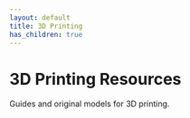 ```yaml
---
layout: default
title: 3D Printing
has_children: true
---
```

# 3D Printing Resources
Guides and original models for 3D printing.
